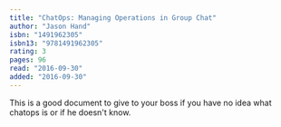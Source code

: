 ```yaml
---
title: "ChatOps: Managing Operations in Group Chat"
author: "Jason Hand"
isbn: "1491962305"
isbn13: "9781491962305"
rating: 3
pages: 96
read: "2016-09-30"
added: "2016-09-30"
---
```

This is a good document to give to your boss if you have no idea what chatops is or if he doesn't know.
